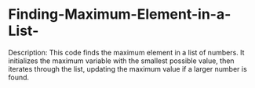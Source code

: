 # Finding-Maximum-Element-in-a-List-
Description: This code finds the maximum element in a list of numbers. It initializes the maximum variable with the smallest possible value, then iterates through the list, updating the maximum value if a larger number is found.

